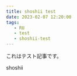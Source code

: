 ```yaml
---
title: shoshii test
date: 2023-02-07 12:20:00
tags:
   - RU
   - test
   - shoshii-test
---
```


これはテスト記事です。

shoshii

